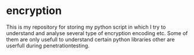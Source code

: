 encryption
==========
 This is my repository for storing my python script in which I try to understand and analyse several type of encryption encoding etc. Some of them are only usefull to understand certain python libraries other are userfull during penetrationtesting.
